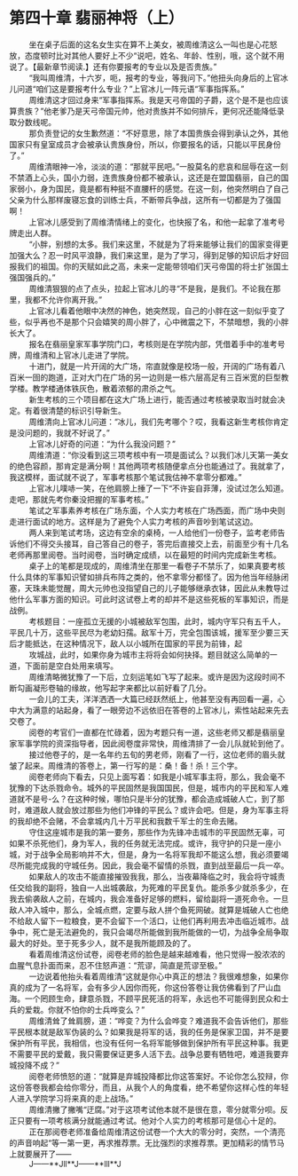 <h1>第四十章 翡丽神将（上）</h1>
<div id="content">&nbsp&nbsp&nbsp&nbsp&nbsp&nbsp&nbsp&nbsp
 坐在桌子后面的这名女生实在算不上美女，被周维清这么一叫也是心花怒放，态度顿时比对其他人要好上不少“说吧，姓名、年龄、性别，哦，这个就不用说了。【最新章节阅读.】还有你要报考的专业以及是否贵族。”
 <br/>&nbsp&nbsp&nbsp&nbsp&nbsp&nbsp&nbsp&nbsp
 “我叫周维清，十六岁，呃，报考的专业，等我问下。”他扭头向身后的上官冰儿问道“咱们这是要报考什么专业？”上官冰儿一阵元语“军事指挥系。”
 <br/>&nbsp&nbsp&nbsp&nbsp&nbsp&nbsp&nbsp&nbsp
 周维清这才回过身来“军事指挥系。我是天弓帝国的子爵，这个是不是也应该算贵族？”他老爹乃是天弓帝国元帅，他对贵族并不如何排斥，更何况还能降低录取分数线呢。
 <br/>&nbsp&nbsp&nbsp&nbsp&nbsp&nbsp&nbsp&nbsp
 那负责登记的女生歉然道：“不好意思，除了本国贵族会得到承认之外，其他国家只有皇室成员才会被承认贵族身份，所以，你要报名的话，只能以平民身份了。”
 <br/>&nbsp&nbsp&nbsp&nbsp&nbsp&nbsp&nbsp&nbsp
 周维清眼神一冷，淡淡的道：“那就平民吧。”一股莫名的悲哀和屈辱在这一刻不禁酒上心头，国小力弱，连贵族身份都不被承认，这还是在盟国翡丽，自己的国家弱小，身为国民，竟是都有种挺不直腰杆的感觉。在这一刻，他突然明白了自己父亲为什么那样废寝忘食的训练士兵，不断带兵争战，这所有一切都是为了强国啊！
 <br/>&nbsp&nbsp&nbsp&nbsp&nbsp&nbsp&nbsp&nbsp
 上官冰儿感受到了周维清情绪上的变化，也快报了名，和他一起拿了准考号牌走出人群。
 <br/>&nbsp&nbsp&nbsp&nbsp&nbsp&nbsp&nbsp&nbsp
 “小胖，别想的太多。我们来这里，不就是为了将来能够让我们的国家变得更加强大么？忍一时风平浪静，我们来这里，是为了学习，得到足够的知识后才好回报我们的祖国。你的天赋如此之高，未来一定能带领咱们天弓帝国的将士扩张国土强国强兵的。”
 <br/>&nbsp&nbsp&nbsp&nbsp&nbsp&nbsp&nbsp&nbsp
 周维清狠狠的点了点头，拉起上官冰儿的寻“不是我，是我们。不论我在那里，我都不允许你离开我。”
 <br/>&nbsp&nbsp&nbsp&nbsp&nbsp&nbsp&nbsp&nbsp
 上官冰儿看着他眼中决然的神色，她突然现，自己的小胖在这一刻似乎变了些，似乎再也不是那个只会嬉笑的周小胖了，心中微震之下，不禁暗想，我的小胖长大了。
 <br/>&nbsp&nbsp&nbsp&nbsp&nbsp&nbsp&nbsp&nbsp
 报名在翡丽皇家军事学院门口，考核则是在学院内部，凭借着手中的准考号牌，周维清和上官冰儿走进了学院。
 <br/>&nbsp&nbsp&nbsp&nbsp&nbsp&nbsp&nbsp&nbsp
 十进门，就是一片开阔的大广场，帘直就像是校场一般，开阔的广场有着八百米一囹的跑道，正对大门在广场的另一边则是一栋六层高足有三百米宽的巨型教学楼。教学楼通体铁灰色，散着浓郁的肃杀之气。
 <br/>&nbsp&nbsp&nbsp&nbsp&nbsp&nbsp&nbsp&nbsp
 新生考核的三个项目都在这大广场上进行，能否通过考核被录取当时就会决定。有着很清楚的标识引导新生。
 <br/>&nbsp&nbsp&nbsp&nbsp&nbsp&nbsp&nbsp&nbsp
 周维清向上官冰儿问道：“冰儿，我们先考哪个？哎，我看这新生考核你肯定是没问题的，我就不好说了。”
 <br/>&nbsp&nbsp&nbsp&nbsp&nbsp&nbsp&nbsp&nbsp
 上官冰儿好奇的问道：“为什么我没问题？”
 <br/>&nbsp&nbsp&nbsp&nbsp&nbsp&nbsp&nbsp&nbsp
 周维清道：“你没看到这三项考核中有一项是面试么？以我们冰儿天第一美女的绝色容颜，那肯定是满分啊！其他两项考核随便拿点分也能通过了。我就拿了，我这模样，面试就不说了，军事考核那个笔试我估神不拿零分都难。”
 <br/>&nbsp&nbsp&nbsp&nbsp&nbsp&nbsp&nbsp&nbsp
 上官冰儿噗哧一笑，在他肩膀上捶了一下“不许妄自菲薄，没试过怎么知道。走吧，那就先考你秦没把握的军事考核。”
 <br/>&nbsp&nbsp&nbsp&nbsp&nbsp&nbsp&nbsp&nbsp
 笔试之军事素养考核在广场东面，个人实力考核在广场西面，而广场中央则走进行面试的地方。这样是为了避免个人实力考核的声音吵到笔试这边。
 <br/>&nbsp&nbsp&nbsp&nbsp&nbsp&nbsp&nbsp&nbsp
 两人来到笔试考场，这边有空余的桌椅，一人给他们一份卷子，监考老师告诉他们不得交头接耳，自己答自己的卷子，答完后直接交上去，前面至少有十几名老师再那里阅卷。当时阅卷，当时确定成绩，以在最短的时间内完成新生考核。
 <br/>&nbsp&nbsp&nbsp&nbsp&nbsp&nbsp&nbsp&nbsp
 桌子上的笔都是现成的，周维清坐在那里一看卷子不禁乐了，如果真要考核什么具体的军事知识譬如排兵布阵之类的，他不拿零分都怪了。因为他当年经脉闭塞，天珠未能觉醒，周大元帅也没指望自己的儿子能够继承衣钵，因此从未教导过他什么军事方面的知识。可此时这试卷上考的却并不是这些死板的军事知识，而是战例。
 <br/>&nbsp&nbsp&nbsp&nbsp&nbsp&nbsp&nbsp&nbsp
 考核题目：一座孤立无援的小城被敌军包围，此时，城内守军只有五千人，平民几十万，这些平民尽为老幼妇孺。敌军十万，完全包围该城，援军至少要三天后才能抵达，在这种情况下，敌人以小城所在国家的平民为前锋，起
 <br/>&nbsp&nbsp&nbsp&nbsp&nbsp&nbsp&nbsp&nbsp
 攻城战，此时，如果你身为城市主将将会如何抉择。题目就这么简单的一道，下面前是空白处用来填写。
 <br/>&nbsp&nbsp&nbsp&nbsp&nbsp&nbsp&nbsp&nbsp
 周维清略微犹豫了一下后，立刻运笔如飞写了起来。或许是因为这段时间不断勾画凝形卷轴的缘故，他写起字来都比以前好看了几分。
 <br/>&nbsp&nbsp&nbsp&nbsp&nbsp&nbsp&nbsp&nbsp
 一会儿的工夫，洋洋洒洒一大篇已经跃然纸上，他甚至没有再回看一遍，心中大为满意的站起身，看了一眼旁边不远依旧在答卷的上官冰儿，索性站起来先去交卷了。
 <br/>&nbsp&nbsp&nbsp&nbsp&nbsp&nbsp&nbsp&nbsp
 阅卷的考官们一直都在忙碌着，因为考题只有一道，这些老师又都是翡丽皇家军事学院的资深指导者，因此阅卷度非常快，周维清排了一会儿队就轮到他了。
 <br/>&nbsp&nbsp&nbsp&nbsp&nbsp&nbsp&nbsp&nbsp
 接过他卷子的，是一名年约五旬的男老师，刚看了一行，这位老师的眉头就皱了起来。周维清的答卷上，第一行写的是：桑！备！杀！三个字。
 <br/>&nbsp&nbsp&nbsp&nbsp&nbsp&nbsp&nbsp&nbsp
 阅卷老师向下看去，只见上面写着：如我是小城军事主将，那么，我会毫不犹豫的下达杀戮命令。城外的平民固然是我国国民，但是，城市内的平民和军人难道就不是号-么？在这种时候，哪怕只是半分的犹豫，都会造成城破人亡，到了那时，难道敌人就会放过那些为他们冲锋的平民么？或许会吧。但是，身为军事主将的我却绝不会赌，不会拿城内几十万平民和我数千军士的生命去赌。
 <br/>&nbsp&nbsp&nbsp&nbsp&nbsp&nbsp&nbsp&nbsp
 守住这座城市是我的第一要务，那些作为先锋冲击城市的平民固然无辜，可如果不杀死他们，身为军人，我的任务就无法完成。或许，我守护的只是一座小城，对于战争全局影响并不大，但是，身为一名将军我却不能这么想，我必须要竭尽所能完成我的守城任务。因此，我会毫不留情的杀戮，直到战至最后一兵一卒。
 <br/>&nbsp&nbsp&nbsp&nbsp&nbsp&nbsp&nbsp&nbsp
 如果敌人的攻击不能直接摧毁我我，那么，当夜幕降临之时，我会将守城责任交给我的副将，独自一人出城袭敌，为死难的平民复仇。能杀多少就杀多少，在我去偷袭敌人之前，在城内，我会准备好足够的燃料，留给副将一道死命令。一旦敌人冲入城中，那么，全城点燃，定要与敌人拼个鱼死网破。就算是城破人亡也绝不给敌人留下一粒粮食，更不会留下一个活口，让他们再利用去冲击临近城市。战争中，死亡是无法避免的，我只会竭尽所能做到我所能做的一切，为战争全局争取最大的好处。至于死多少人，就不是我所能顾及的了。
 <br/>&nbsp&nbsp&nbsp&nbsp&nbsp&nbsp&nbsp&nbsp
 看着周维清这份试卷，阅卷老师的脸色是越来越难看，他只觉得一股浓浓的血腥气息扑面而来，忍不住怒声道：“荒谬，简直是荒谬至极。”
 <br/>&nbsp&nbsp&nbsp&nbsp&nbsp&nbsp&nbsp&nbsp
 一边说着他抬头看着周维清“这就是你心中真正的想法？我很难想象，如果你真的成为了一名将军，会有多少人因你而死，你这份答卷让我仿佛看到了尸山血海。一个罔顾生命，肆意杀戮，不顾平民死活的将军，永远也不可能得到民众和士兵的爱栽。你就不怕你的士兵哗变么？”
 <br/>&nbsp&nbsp&nbsp&nbsp&nbsp&nbsp&nbsp&nbsp
 周维清耸了耸肩膀，道：“哗变？为什么会哗变？难道我不会告诉他们，那些平民根本就是敌军伪装的么？如果我是将军的话，我的任务是保家卫国，并不是要保护所有平民，我相信，也没有任何一名将军能够做到保护所有平民这种事。我更不需要平民的爱戴，我只需要保证更多人活下去。战争总要有牺牲吧，难道我要弃城投降不成？”
 <br/>&nbsp&nbsp&nbsp&nbsp&nbsp&nbsp&nbsp&nbsp
 阅卷老师愤怒的道：“就算是弃城投降都比你这答案好。不论你怎么狡辩，你这份答卷我都会给你零分，而且，从我个人的角度看，绝不希望你这样心性的年轻人进入学院学习将来真的走上战场。”
 <br/>&nbsp&nbsp&nbsp&nbsp&nbsp&nbsp&nbsp&nbsp
 周维清撇了撇嘴“迂腐。”对于这项考试他本就不是很在意，零分就零分呗。反正只要有一项考核满分就能通过考试。他对个人实力的考核那可是信心十足的。
 <br/>&nbsp&nbsp&nbsp&nbsp&nbsp&nbsp&nbsp&nbsp
 正在那阅卷老师准备给周维清这份试卷一个大大的零分时，突然，一个清亮的声音响起“等一第一更，再求推荐票。无比强烈的求推荐票。更加精彩的情节马上就要展开了——
 <br/>&nbsp&nbsp&nbsp&nbsp&nbsp&nbsp&nbsp&nbsp
 J——**Jll**J——**lll**J
 <br/>&nbsp&nbsp&nbsp&nbsp&nbsp&nbsp&nbsp&nbsp
 <br/>&nbsp&nbsp&nbsp&nbsp&nbsp&nbsp&nbsp&nbsp
</div>
